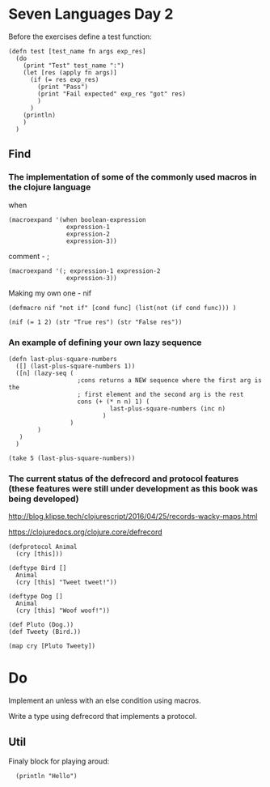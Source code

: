 # Seven Languages Day 2

Before the exercises define a test function:
```eval-clojure
(defn test [test_name fn args exp_res]
  (do 
    (print "Test" test_name ":")
    (let [res (apply fn args)]
      (if (= res exp_res)
        (print "Pass")
        (print "Fail expected" exp_res "got" res)
        )
      )
    (println)
    )
  )
```
## Find
### The implementation of some of the commonly used macros in the clojure language

when
```eval-clojure
(macroexpand '(when boolean-expression
                expression-1
                expression-2
                expression-3))
```

comment - ;
```eval-clojure
(macroexpand '(; expression-1 expression-2
                expression-3))
```

Making my own one - nif
```eval-clojure
(defmacro nif "not if" [cond func] (list(not (if cond func))) )

(nif (= 1 2) (str "True res") (str "False res"))
```


### An example of defining your own lazy sequence

```eval-clojure
(defn last-plus-square-numbers 
  ([] (last-plus-square-numbers 1))
  ([n] (lazy-seq (
                   ;cons returns a NEW sequence where the first arg is the
                   ; first element and the second arg is the rest
                   cons (+ (* n n) 1) (
                            last-plus-square-numbers (inc n)
                          )
                 )
        )
   )
  )

(take 5 (last-plus-square-numbers))
```


### The current status of the defrecord and protocol features (these features were still under development as this book was being developed)

http://blog.klipse.tech/clojurescript/2016/04/25/records-wacky-maps.html

https://clojuredocs.org/clojure.core/defrecord

```eval-clojure
(defprotocol Animal
  (cry [this]))

(deftype Bird []
  Animal
  (cry [this] "Tweet tweet!"))

(deftype Dog []
  Animal
  (cry [this] "Woof woof!"))

(def Pluto (Dog.))
(def Tweety (Bird.))

(map cry [Pluto Tweety])
```

# Do

Implement an unless with an else condition using macros.

Write a type using defrecord that implements a protocol.

## Util

Finaly block for playing aroud:
```eval-clojure
  (println "Hello")
```
